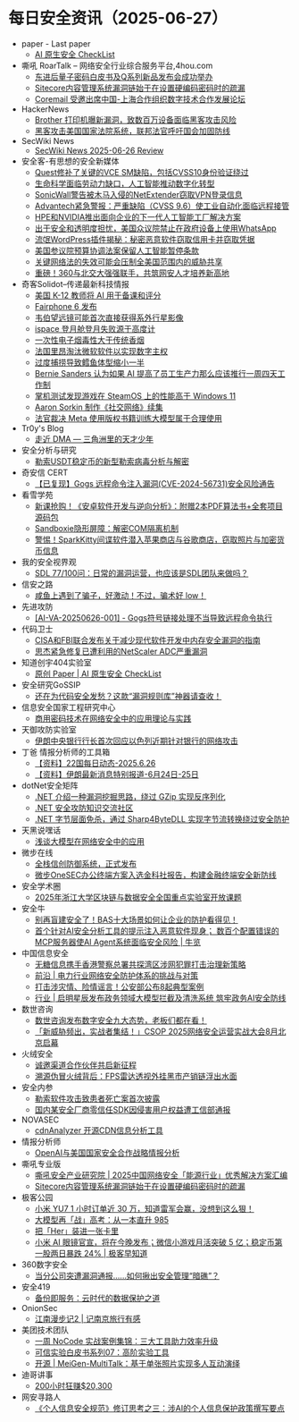 # 每日安全资讯（2025-06-27）

- paper - Last paper
  - [AI 原生安全 CheckList](https://paper.seebug.org/3333/)
- 嘶吼 RoarTalk – 网络安全行业综合服务平台,4hou.com
  - [东进后量子密码白皮书及Q系列新品发布会成功举办](https://www.4hou.com/posts/42rn)
  - [Sitecore内容管理系统漏洞链始于在设置硬编码密码时的疏漏](https://www.4hou.com/posts/xy0q)
  - [Coremail 受邀出席中国-上海合作组织数字技术合作发展论坛](https://www.4hou.com/posts/ZgKR)
- HackerNews
  - [Brother 打印机曝新漏洞，致数百万设备面临黑客攻击风险](https://hackernews.cc/archives/59475)
  - [黑客攻击美国国家法院系统，联邦法官呼吁国会加固防线​](https://hackernews.cc/archives/59471)
- SecWiki News
  - [SecWiki News 2025-06-26 Review](http://www.sec-wiki.com/?2025-06-26)
- 安全客-有思想的安全新媒体
  - [Quest修补了关键的VCE SM缺陷，包括CVSS10身份验证绕过](https://www.anquanke.com/post/id/309042)
  - [生命科学面临劳动力缺口，人工智能推动数字化转型](https://www.anquanke.com/post/id/309005)
  - [SonicWall警告被木马入侵的NetExtender窃取VPN登录信息](https://www.anquanke.com/post/id/309026)
  - [Advantech紧急警报：严重缺陷（CVSS 9.6）使工业自动化面临远程接管](https://www.anquanke.com/post/id/308997)
  - [HPE和NVIDIA推出面向企业的下一代人工智能工厂解决方案](https://www.anquanke.com/post/id/309009)
  - [出于安全和透明度担忧，美国众议院禁止在政府设备上使用WhatsApp](https://www.anquanke.com/post/id/309018)
  - [流氓WordPress插件揭秘：秘密恶意软件窃取信用卡并窃取凭据](https://www.anquanke.com/post/id/309001)
  - [美国参议院预算协调法案保留人工智能暂停条款](https://www.anquanke.com/post/id/308992)
  - [关键网络法的失效可能会压制全美国范围内的威胁共享](https://www.anquanke.com/post/id/308988)
  - [重磅！360与北交大强强联手，共筑网安人才培养新高地​](https://www.anquanke.com/post/id/309032)
- 奇客Solidot–传递最新科技情报
  - [美国 K-12 教师将 AI 用于备课和评分](https://www.solidot.org/story?sid=81660)
  - [Fairphone 6 发布](https://www.solidot.org/story?sid=81659)
  - [韦伯望远镜可能首次直接获得系外行星影像](https://www.solidot.org/story?sid=81658)
  - [ispace 登月舱登月失败源于高度计](https://www.solidot.org/story?sid=81657)
  - [一次性电子烟毒性大于传统香烟](https://www.solidot.org/story?sid=81656)
  - [法国里昂淘汰微软软件以实现数字主权](https://www.solidot.org/story?sid=81655)
  - [过度捕捞导致鳕鱼体型缩小一半](https://www.solidot.org/story?sid=81654)
  - [Bernie Sanders 认为如果 AI 提高了员工生产力那么应该推行一周四天工作制](https://www.solidot.org/story?sid=81653)
  - [掌机测试发现游戏在 SteamOS 上的性能高于 Windows 11](https://www.solidot.org/story?sid=81652)
  - [Aaron Sorkin 制作《社交网络》续集](https://www.solidot.org/story?sid=81651)
  - [法官裁决 Meta 使用版权书籍训练大模型属于合理使用](https://www.solidot.org/story?sid=81650)
- Tr0y's Blog
  - [走近 DMA — 三角洲里的天才少年](https://www.tr0y.wang/2025/06/26/dma/)
- 安全分析与研究
  - [勒索USDT稳定币的新型勒索病毒分析与解密](https://mp.weixin.qq.com/s?__biz=MzA4ODEyODA3MQ==&mid=2247492528&idx=1&sn=67271eea05d6f9e973d3527c9693d004)
- 奇安信 CERT
  - [【已复现】Gogs 远程命令注入漏洞(CVE-2024-56731)安全风险通告](https://mp.weixin.qq.com/s?__biz=MzU5NDgxODU1MQ==&mid=2247503527&idx=1&sn=3aa5f32ac9d5200982fe5a13434d7eb8)
- 看雪学苑
  - [新课抢购！《安卓软件开发与逆向分析》：附赠2本PDF算法书+全套项目源码包](https://mp.weixin.qq.com/s?__biz=MjM5NTc2MDYxMw==&mid=2458596264&idx=1&sn=114041daa48538fba4fb26e79476602e)
  - [Sandboxie隐形屏障：解密COM隔离机制](https://mp.weixin.qq.com/s?__biz=MjM5NTc2MDYxMw==&mid=2458596264&idx=2&sn=52457b56a160879db371b95018c48101)
  - [警惕！SparkKitty间谍软件潜入苹果商店与谷歌商店，窃取照片与加密货币信息](https://mp.weixin.qq.com/s?__biz=MjM5NTc2MDYxMw==&mid=2458596264&idx=3&sn=b221f946c332640e6095ae0a0c01b901)
- 我的安全视界观
  - [SDL 77/100问：日常的漏洞运营，也应该是SDL团队来做吗？](https://mp.weixin.qq.com/s?__biz=MzI3Njk2OTIzOQ==&mid=2247486927&idx=1&sn=dbb77f91c713bd32ff77f0f93dc4378f)
- 信安之路
  - [咸鱼上遇到了骗子，好激动！不过，骗术好 low！](https://mp.weixin.qq.com/s?__biz=MzI5MDQ2NjExOQ==&mid=2247499985&idx=1&sn=141c37f840845a73d0a03cd1b674c4fb)
- 先进攻防
  - [[AI-VA-20250626-001] - Gogs符号链接处理不当导致远程命令执行](https://mp.weixin.qq.com/s?__biz=MzI1MDA1MjcxMw==&mid=2649908401&idx=1&sn=e5f24f835066c260946809fee62a5325)
- 代码卫士
  - [CISA和FBI联合发布关于减少现代软件开发中内存安全漏洞的指南](https://mp.weixin.qq.com/s?__biz=MzI2NTg4OTc5Nw==&mid=2247523387&idx=2&sn=51d9faa28849e3f10c23498b89c880d0)
  - [思杰紧急修复已遭利用的NetScaler ADC严重漏洞](https://mp.weixin.qq.com/s?__biz=MzI2NTg4OTc5Nw==&mid=2247523387&idx=1&sn=d337384a0eacef330ea1c9beaedf7937)
- 知道创宇404实验室
  - [原创 Paper | AI 原生安全 CheckList](https://mp.weixin.qq.com/s?__biz=MzAxNDY2MTQ2OQ==&mid=2650990959&idx=1&sn=ccb77065a117b841dccf4a4e2b3ec13e)
- 安全研究GoSSIP
  - [还在为代码安全发愁？这款“漏洞规则库”神器请查收！](https://mp.weixin.qq.com/s?__biz=Mzg5ODUxMzg0Ng==&mid=2247500337&idx=1&sn=cf1c9b178de58a55c1e8bb36541666c2)
- 信息安全国家工程研究中心
  - [商用密码技术在网络安全中的应用理论与实践](https://mp.weixin.qq.com/s?__biz=MzU5OTQ0NzY3Ng==&mid=2247500140&idx=1&sn=e038a02d0b1e114fe149abce8c4ae939)
- 天御攻防实验室
  - [伊朗中央银行行长首次回应以色列近期针对银行的网络攻击](https://mp.weixin.qq.com/s?__biz=MzU0MzgyMzM2Nw==&mid=2247486408&idx=1&sn=cd1c82ab8af628321ebda0f319a08c3d)
- 丁爸 情报分析师的工具箱
  - [【资料】22国每日动态-2025.6.26](https://mp.weixin.qq.com/s?__biz=MzI2MTE0NTE3Mw==&mid=2651150913&idx=1&sn=67e757cf4d798de4b62c05fceeeb20f0)
  - [【资料】伊朗最新消息特别报道-6月24日-25日](https://mp.weixin.qq.com/s?__biz=MzI2MTE0NTE3Mw==&mid=2651150913&idx=2&sn=c0e0981dd2608154e31d113aa9cdbf48)
- dotNet安全矩阵
  - [.NET 介绍一种漏洞挖掘思路，绕过 GZip 实现反序列化](https://mp.weixin.qq.com/s?__biz=MzUyOTc3NTQ5MA==&mid=2247499955&idx=1&sn=46257e085680fe9947bc90925d324f23)
  - [.NET 安全攻防知识交流社区](https://mp.weixin.qq.com/s?__biz=MzUyOTc3NTQ5MA==&mid=2247499955&idx=2&sn=83b09c6046ffa0b876c3708f41a1e653)
  - [.NET 字节层面免杀，通过 Sharp4ByteDLL 实现字节流转换绕过安全防护](https://mp.weixin.qq.com/s?__biz=MzUyOTc3NTQ5MA==&mid=2247499955&idx=3&sn=3ff9798a9c96877260a2dd22a839e936)
- 天黑说嘿话
  - [浅谈大模型在网络安全中的应用](https://mp.weixin.qq.com/s?__biz=MzI5NTQ5MTAzMA==&mid=2247484475&idx=1&sn=fee14b4e9fcd23f7b51936c54a1a4968)
- 微步在线
  - [全栈信创防御系统，正式发布](https://mp.weixin.qq.com/s?__biz=MzI5NjA0NjI5MQ==&mid=2650184189&idx=1&sn=40e195890cd306b4bd0942eeeeb5b7fc)
  - [微步OneSEC办公终端方案入选金科社报告，构建金融终端安全新防线](https://mp.weixin.qq.com/s?__biz=MzI5NjA0NjI5MQ==&mid=2650184189&idx=2&sn=671da8972f53270ff8a1d9a135313ed2)
- 安全学术圈
  - [2025年浙江大学区块链与数据安全全国重点实验室开放课题](https://mp.weixin.qq.com/s?__biz=MzU5MTM5MTQ2MA==&mid=2247492673&idx=1&sn=e5e4f0f27645e001076644e6235cc215)
- 安全牛
  - [别再盲建安全了！BAS十大场景如何让企业的防护看得见！](https://mp.weixin.qq.com/s?__biz=MjM5Njc3NjM4MA==&mid=2651137328&idx=1&sn=b5f74b081f8d59fadf64b4830c2260c6)
  - [首个针对AI安全分析工具的提示注入恶意软件现身； 数百个配置错误的MCP服务器使AI Agent系统面临安全风险 | 牛览](https://mp.weixin.qq.com/s?__biz=MjM5Njc3NjM4MA==&mid=2651137328&idx=2&sn=e123b759c5978f0b0efe38043584c0fb)
- 中国信息安全
  - [无糖信息携手香港警察总署共探湾区涉网犯罪打击治理新策略](https://mp.weixin.qq.com/s?__biz=MzA5MzE5MDAzOA==&mid=2664244834&idx=1&sn=d2d4ba4c33f6d12f2512c43104a2e784)
  - [前沿 | 电力行业网络安全防护体系的挑战与对策](https://mp.weixin.qq.com/s?__biz=MzA5MzE5MDAzOA==&mid=2664244834&idx=2&sn=30210a86ed1d649398b367c45df3094b)
  - [打击涉灾情、险情谣言！公安部公布8起典型案例](https://mp.weixin.qq.com/s?__biz=MzA5MzE5MDAzOA==&mid=2664244834&idx=3&sn=7565d7907c543fd572d501233d0a8e23)
  - [行业 | 启明星辰发布政务领域大模型拦截及清洗系统 筑牢政务AI安全防线](https://mp.weixin.qq.com/s?__biz=MzA5MzE5MDAzOA==&mid=2664244834&idx=4&sn=b2c8965ab3d7cc2bdb957d4d927c2d85)
- 数世咨询
  - [数世咨询发布数字安全九大态势，老板们都在看！](https://mp.weixin.qq.com/s?__biz=MzkxNzA3MTgyNg==&mid=2247539362&idx=1&sn=90b29214bc1b65db46fc5cf5e9d1be8e)
  - [「新威胁频出，实战者集结！」CSOP 2025网络安全运营实战大会8月北京启幕](https://mp.weixin.qq.com/s?__biz=MzkxNzA3MTgyNg==&mid=2247539362&idx=2&sn=ba3775ea9696482040faf2a6c8177729)
- 火绒安全
  - [诚邀渠道合作伙伴共启新征程](https://mp.weixin.qq.com/s?__biz=MzI3NjYzMDM1Mg==&mid=2247525867&idx=2&sn=eb7d438d5fc5866f8c1822864df86aba)
  - [溯源伪冒火绒背后：FPS雷达透视外挂黑市产销链浮出水面](https://mp.weixin.qq.com/s?__biz=MzI3NjYzMDM1Mg==&mid=2247525867&idx=1&sn=b402ae4e2b93ed2ff65e663042e9ddc2)
- 安全内参
  - [勒索软件攻击致患者死亡案首次披露](https://mp.weixin.qq.com/s?__biz=MzI4NDY2MDMwMw==&mid=2247514581&idx=1&sn=1c3c11c18e445b7ec5022c84fb0a49e5)
  - [国内某安全厂商零信任SDK因侵害用户权益遭工信部通报](https://mp.weixin.qq.com/s?__biz=MzI4NDY2MDMwMw==&mid=2247514581&idx=2&sn=987bc7b55277ca2f64f77766878920ef)
- NOVASEC
  - [cdnAnalyzer 开源CDN信息分析工具](https://mp.weixin.qq.com/s?__biz=MzUzODU3ODA0MA==&mid=2247490506&idx=1&sn=e778ae08383d9bfa673743bd5b7e5b7b)
- 情报分析师
  - [OpenAI与美国国家安全合作战略情报分析](https://mp.weixin.qq.com/s?__biz=MzA3Mjc1MTkwOA==&mid=2650561600&idx=1&sn=d13713682b742b135495d2d15da7dfe9)
- 嘶吼专业版
  - [嘶吼安全产业研究院 | 2025中国网络安全「能源行业」优秀解决方案汇编](https://mp.weixin.qq.com/s?__biz=MzI0MDY1MDU4MQ==&mid=2247583318&idx=1&sn=14fefeb4354229a99e0d0fe2771cd98e)
  - [Sitecore内容管理系统漏洞链始于在设置硬编码密码时的疏漏](https://mp.weixin.qq.com/s?__biz=MzI0MDY1MDU4MQ==&mid=2247583318&idx=2&sn=0ba427effcd76b16d408c7d3116a319a)
- 极客公园
  - [小米 YU7 1 小时订单近 30 万，知道雷军会赢，没想到这么狠！](https://mp.weixin.qq.com/s?__biz=MTMwNDMwODQ0MQ==&mid=2653081810&idx=1&sn=9c4eef634b4c30520842f3d6e724594e)
  - [大模型再「战」高考：从一本直升 985](https://mp.weixin.qq.com/s?__biz=MTMwNDMwODQ0MQ==&mid=2653081797&idx=1&sn=d066038c68163515cbcff6ae68935230)
  - [把「Her」装进一张卡里](https://mp.weixin.qq.com/s?__biz=MTMwNDMwODQ0MQ==&mid=2653081769&idx=1&sn=109b9fd4c13a29966494dc468ae50baa)
  - [小米 AI 眼镜官宣，将在今晚发布；微信小游戏月活突破 5 亿；稳定币第一股两日暴跌 24% | 极客早知道](https://mp.weixin.qq.com/s?__biz=MTMwNDMwODQ0MQ==&mid=2653081769&idx=2&sn=43d3f0d6807c5ccefcdba5820d4339b8)
- 360数字安全
  - [当分公司突遭漏洞通报……如何揪出安全管理“暗礁”？](https://mp.weixin.qq.com/s?__biz=MzA4MTg0MDQ4Nw==&mid=2247581004&idx=1&sn=2f71cde362d2e5dec4e3585e1ac450be)
- 安全419
  - [备份即服务：云时代的数据保护之道](https://mp.weixin.qq.com/s?__biz=MzUyMDQ4OTkyMg==&mid=2247548743&idx=1&sn=5d9212f80ecfc61fc68526662ed31732)
- OnionSec
  - [江南漫步记2 | 记南京旅行有感](https://mp.weixin.qq.com/s?__biz=MzUyMTUwMzI3Ng==&mid=2247485591&idx=1&sn=9bcae63da6726263816d371476691638)
- 美团技术团队
  - [一周 NoCode 实战案例集锦：三大工具助力效率升级](https://mp.weixin.qq.com/s?__biz=MjM5NjQ5MTI5OA==&mid=2651781075&idx=2&sn=c5b99dc4074501b4fe717604f62307b1)
  - [可信实验白皮书系列07：高阶实验工具](https://mp.weixin.qq.com/s?__biz=MjM5NjQ5MTI5OA==&mid=2651781075&idx=3&sn=6e12be53f83f26bc40b18b5f2ef48528)
  - [开源 | MeiGen-MultiTalk：基于单张照片实现多人互动演绎](https://mp.weixin.qq.com/s?__biz=MjM5NjQ5MTI5OA==&mid=2651781075&idx=1&sn=fba2f1311ba73ebae1ff4ec0262f3210)
- 迪哥讲事
  - [200小时狂赚$20,300](https://mp.weixin.qq.com/s?__biz=MzIzMTIzNTM0MA==&mid=2247497773&idx=1&sn=926cdfe192cb3fe27f6c49f4cc6ad580)
- 网安寻路人
  - [《个人信息安全规范》修订思考之三：涉AI的个人信息保护政策撰写要点](https://mp.weixin.qq.com/s?__biz=MzIxODM0NDU4MQ==&mid=2247507323&idx=1&sn=df614dfa2e0c9fd37f407c433694792c)
